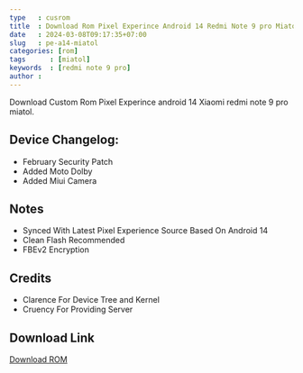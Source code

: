 ```yaml
---
type   : cusrom
title  : Download Rom Pixel Experince Android 14 Redmi Note 9 pro Miatol
date   : 2024-03-08T09:17:35+07:00
slug   : pe-a14-miatol
categories: [rom]
tags      : [miatol]
keywords  : [redmi note 9 pro]
author : 
---
```


Download Custom Rom Pixel Experince android 14 Xiaomi redmi note 9 pro miatol.

## Device Changelog:
- February Security Patch
- Added Moto Dolby
- Added Miui Camera

## Notes
- Synced With Latest Pixel Experience Source Based On Android 14
- Clean Flash Recommended
- FBEv2 Encryption

## Credits
- Clarence For Device Tree and Kernel
- Cruency For Providing Server


## Download Link
[Download ROM](https://sourceforge.net/projects/miatoll-roms/files/PixelExperience_miatoll-14.0-20240301-2015-BETA.zip/download)


